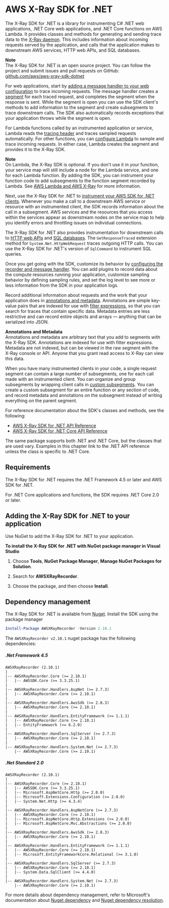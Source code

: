 # AWS X\-Ray SDK for \.NET<a name="xray-sdk-dotnet"></a>

The X\-Ray SDK for \.NET is a library for instrumenting C\# \.NET web applications, \.NET Core web applications, and \.NET Core functions on AWS Lambda\. It provides classes and methods for generating and sending trace data to the [X\-Ray daemon](xray-daemon.md)\. This includes information about incoming requests served by the application, and calls that the application makes to downstream AWS services, HTTP web APIs, and SQL databases\.

**Note**  
The X\-Ray SDK for \.NET is an open source project\. You can follow the project and submit issues and pull requests on GitHub: [github\.com/aws/aws\-xray\-sdk\-dotnet](https://github.com/aws/aws-xray-sdk-dotnet)

For web applications, start by [adding a message handler to your web configuration](xray-sdk-dotnet-messagehandler.md) to trace incoming requests\. The message handler creates a [segment](xray-concepts.md#xray-concepts-segments) for each traced request, and completes the segment when the response is sent\. While the segment is open you can use the SDK client's methods to add information to the segment and create subsegments to trace downstream calls\. The SDK also automatically records exceptions that your application throws while the segment is open\.

For Lambda functions called by an instrumented application or service, Lambda reads the [tracing header](xray-concepts.md#xray-concepts-tracingheader) and traces sampled requests automatically\. For other functions, you can [configure Lambda](xray-services-lambda.md) to sample and trace incoming requests\. In either case, Lambda creates the segment and provides it to the X\-Ray SDK\.

**Note**  
On Lambda, the X\-Ray SDK is optional\. If you don't use it in your function, your service map will still include a node for the Lambda service, and one for each Lambda function\. By adding the SDK, you can instrument your function code to add subsegments to the function segment recorded by Lambda\. See [AWS Lambda and AWS X\-Ray](xray-services-lambda.md) for more information\.

Next, use the X\-Ray SDK for \.NET to [instrument your AWS SDK for \.NET clients](xray-sdk-dotnet-sdkclients.md)\. Whenever you make a call to a downstream AWS service or resource with an instrumented client, the SDK records information about the call in a subsegment\. AWS services and the resources that you access within the services appear as downstream nodes on the service map to help you identify errors and throttling issues on individual connections\.

The X\-Ray SDK for \.NET also provides instrumentation for downstream calls to [HTTP web APIs](xray-sdk-dotnet-httpclients.md) and [SQL databases](xray-sdk-dotnet-sqlqueries.md)\. The `GetResponseTraced` extension method for `System.Net.HttpWebRequest` traces outgoing HTTP calls\. You can use the X\-Ray SDK for \.NET's version of `SqlCommand` to instrument SQL queries\.

Once you get going with the SDK, customize its behavior by [configuring the recorder and message handler](xray-sdk-dotnet-configuration.md)\. You can add plugins to record data about the compute resources running your application, customize sampling behavior by defining sampling rules, and set the log level to see more or less information from the SDK in your application logs\.

Record additional information about requests and the work that your application does in [annotations and metadata](xray-sdk-dotnet-segment.md)\. Annotations are simple key\-value pairs that are indexed for use with [filter expressions](xray-console-filters.md), so that you can search for traces that contain specific data\. Metadata entries are less restrictive and can record entire objects and arrays — anything that can be serialized into JSON\.

**Annotations and Metadata**  
Annotations and metadata are arbitrary text that you add to segments with the X\-Ray SDK\. Annotations are indexed for use with filter expressions\. Metadata are not indexed, but can be viewed in the raw segment with the X\-Ray console or API\. Anyone that you grant read access to X\-Ray can view this data\.

When you have many instrumented clients in your code, a single request segment can contain a large number of subsegments, one for each call made with an instrumented client\. You can organize and group subsegments by wrapping client calls in [custom subsegments](xray-sdk-dotnet-subsegments.md)\. You can create a custom subsegment for an entire function or any section of code, and record metadata and annotations on the subsegment instead of writing everything on the parent segment\.

For reference documentation about the SDK's classes and methods, see the following:
+ [AWS X\-Ray SDK for \.NET API Reference](https://docs.aws.amazon.com//xray-sdk-for-dotnet/latest/reference)
+ [AWS X\-Ray SDK for \.NET Core API Reference](https://docs.aws.amazon.com//xray-sdk-for-dotnetcore/latest/reference)

The same package supports both \.NET and \.NET Core, but the classes that are used vary\. Examples in this chapter link to the \.NET API reference unless the class is specific to \.NET Core\.

## Requirements<a name="xray-sdk-requirements"></a>

The X\-Ray SDK for \.NET requires the \.NET Framework 4\.5 or later and AWS SDK for \.NET\.

For \.NET Core applications and functions, the SDK requires \.NET Core 2\.0 or later\.

## Adding the X\-Ray SDK for \.NET to your application<a name="xray-sdk-dotnet-dependencies"></a>

Use NuGet to add the X\-Ray SDK for \.NET to your application\.

**To install the X\-Ray SDK for \.NET with NuGet package manager in Visual Studio**

1. Choose **Tools**, **NuGet Package Manager**, **Manage NuGet Packages for Solution**\.

2. Search for **AWSXRayRecorder**\.

3. Choose the package, and then choose **Install**\.

## Dependency management

The X\-Ray SDK for \.NET is available from [Nuget](https://www.nuget.org/packages/AWSXRayRecorder/). Install the SDK using the package manager

```powershell
Install-Package AWSXRayRecorder -Version 2.10.1
```

The `AWSXRayRecorder v2.10.1` nuget package has the following dependencies:

##### .Net Framework 4.5

```
AWSXRayRecorder (2.10.1)
|
|-- AWSXRayRecorder.Core (>= 2.10.1)
|   |-- AWSSDK.Core (>= 3.3.25.1)
|      
|-- AWSXRayRecorder.Handlers.AspNet (>= 2.7.3)
|   |-- AWSXRayRecorder.Core (>= 2.10.1)
|
|-- AWSXRayRecorder.Handlers.AwsSdk (>= 2.8.3)
|   |-- AWSXRayRecorder.Core (>= 2.10.1)
|
|-- AWSXRayRecorder.Handlers.EntityFramework (>= 1.1.1)
|   |-- AWSXRayRecorder.Core (>= 2.10.1)
|   |-- EntityFramework (>= 6.2.0)
|
|-- AWSXRayRecorder.Handlers.SqlServer (>= 2.7.3)
|   |-- AWSXRayRecorder.Core (>= 2.10.1)
|
|-- AWSXRayRecorder.Handlers.System.Net (>= 2.7.3)
    |-- AWSXRayRecorder.Core (>= 2.10.1)
```

##### .Net Standard 2.0

```
AWSXRayRecorder (2.10.1)
|
|-- AWSXRayRecorder.Core (>= 2.10.1)
|   |-- AWSSDK.Core (>= 3.3.25.1)
|   |-- Microsoft.AspNetCore.Http (>= 2.0.0)
|   |-- Microsoft.Extensions.Configuration (>= 2.0.0)
|   |-- System.Net.Http (>= 4.3.4)
|      
|-- AWSXRayRecorder.Handlers.AspNetCore (>= 2.7.3)
|   |-- AWSXRayRecorder.Core (>= 2.10.1)
|   |-- Microsoft.AspNetCore.Http.Extensions (>= 2.0.0)
|   |-- Microsoft.AspNetCore.Mvc.Abstractions (>= 2.0.0)
|
|-- AWSXRayRecorder.Handlers.AwsSdk (>= 2.8.3)
|   |-- AWSXRayRecorder.Core (>= 2.10.1)
|
|-- AWSXRayRecorder.Handlers.EntityFramework (>= 1.1.1)
|   |-- AWSXRayRecorder.Core (>= 2.10.1)
|   |-- Microsoft.EntityFrameworkCore.Relational (>= 3.1.0)
|
|-- AWSXRayRecorder.Handlers.SqlServer (>= 2.7.3)
|   |-- AWSXRayRecorder.Core (>= 2.10.1)
|   |-- System.Data.SqlClient (>= 4.4.0)
|
|-- AWSXRayRecorder.Handlers.System.Net (>= 2.7.3)
    |-- AWSXRayRecorder.Core (>= 2.10.1)
```

For more details about dependency management, refer to Microsoft's documentation about [Nuget dependency](https://docs.microsoft.com/en-us/dotnet/standard/library-guidance/dependencies) and [Nuget dependency resolution](https://docs.microsoft.com/en-us/nuget/concepts/dependency-resolution).

